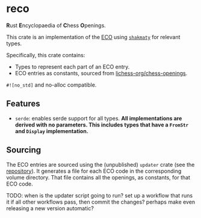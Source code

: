 # reco
**R**ust **E**ncyclopaedia of **C**hess **O**penings.

This crate is an implementation of the [ECO](https://en.wikipedia.org/wiki/Encyclopaedia_of_Chess_Openings) using [`shakmaty`](https://crates.io/crates/shakmaty) for relevant types.

Specifically, this crate contains:
- Types to represent each part of an ECO entry.
- ECO entries as constants, sourced from [lichess-org/chess-openings](https://github.com/lichess-org/chess-openings).

`#![no_std]` and no-alloc compatible.

## Features
- `serde`: enables serde support for all types. **All implementations are derived with no parameters. This includes types that have a `FromStr` and `Display` implementation.**

## Sourcing
The ECO entries are sourced using the (unpublished) `updater` crate (see the [repository](https://github.com/tigerros/reco)).
It generates a file for each ECO code in the corresponding volume directory.
That file contains all the openings, as constants, for that ECO code.

TODO: when is the updater script going to run? set up a workflow that runs it if all other workflows pass, then commit the changes? perhaps make even releasing a new version automatic?